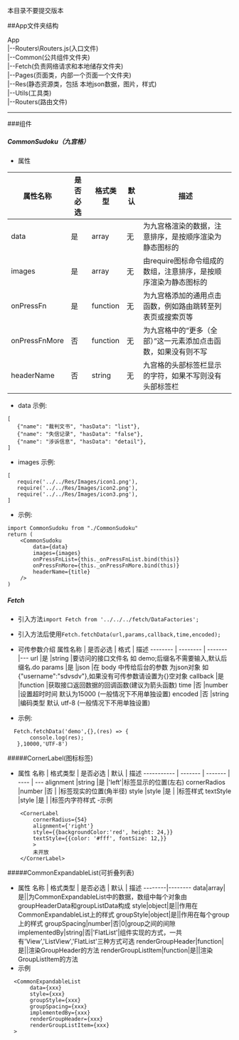 本目录不要提交版本


##App文件夹结构

App  
|--Routers\Routers.js(入口文件)  
|--Common(公共组件文件夹)  
|--Fetch(负责网络请求和本地储存文件夹)  
|--Pages(页面类，内部一个页面一个文件夹)  
|--Res(静态资源类，包括 本地json数据，图片，样式)  
|--Utils(工具类)  
|--Routers(路由文件)  



------------------

###组件

##### CommonSudoku（九宫格）
- 属性

属性名称      | 是否必选 | 格式类型 | 默认 | 描述
------------ | -------- | ------- | ---- | ----------- 
data         |是        |array    |无    |为九宫格渲染的数据，注意排序，是按顺序渲染为静态图标的
images       |是        |array    |无    |由require图标命令组成的数组，注意排序，是按顺序渲染为静态图标的
onPressFn    |是        |function |无    |为九宫格添加的通用点击函数，例如路由跳转至列表页或搜索页等
onPressFnMore|否        |function |无    |为九宫格中的“更多（全部）”这一元素添加点击函数，如果没有则不写
headerName   |否        |string   |无    |九宫格的头部标签栏显示的字符，如果不写则没有头部标签栏

- data
     示例:
 ```
[
    {"name": "裁判文书", "hasData": "list"},
    {"name": "失信记录", "hasData": "false"},
    {"name": "涉诉信息", "hasData": "detail"},
]
 ```
- images
     示例:
 ```
[
    require('../../Res/Images/icon1.png'),
    require('../../Res/Images/icon2.png'),
    require('../../Res/Images/icon3.png'),
]
 ```

- 示例:
````
import CommonSudoku from "./CommonSudoku"
return (
    <CommonSudoku
        data={data}
        images={images}
        onPressFnList={this._onPressFnList.bind(this)}
        onPressFnMore={this._onPressFnMore.bind(this)}
        headerName={title}
    />
)
````
##### Fetch
- 引入方法`import Fetch from '../../../fetch/DataFactories';`

- 引入方法后使用`Fetch.fetchData(url,params,callback,time,encoded);`


-  可传参数介绍
属性名称  | 是否必选 | 格式     | 描述 
-------- | -------- | ------- |---
url      |是        |string   |要访问的接口文件名 如 demo;后缀名不需要输入,默认后缀名.do
params   |是        |json     |在 body 中传给后台的参数 为json对象 如{"username":"sdvsdv"},如果没有可传参数请设置为{}空对象
callback |是        |function |获取接口返回数据的回调函数(建议为箭头函数)
time     |否        |number   |设置超时时间 默认为15000 (一般情况下不用单独设置)
encoded  |否        |string   |编码类型 默认 utf-8 (一般情况下不用单独设置)


- 示例:
 ```
   Fetch.fetchData('demo',{},(res) => {
        console.log(res);
    },10000,'UTF-8')
 ```

#####CornerLabel(图标标签)
- 属性
名称         | 格式类型 | 是否必选 | 默认 | 描述 
-----------  | ------- | ------- | ---- | --- 
alignment    |string   |是       |'left'|标签显示的位置(左右)
cornerRadios |number   |否       |      |标签现实的位置(角半径)
style        |style    |是       |      |标签样式
textStyle    |style    |是       |      |标签内字符样式
-示例
```
    <CornerLabel
        cornerRadius={54}
        alignment={'right'}
        style={{backgroundColor:'red', height: 24,}}
        textStyle={{color: '#fff', fontSize: 12,}}
        >
        未开放
    </CornerLabel>
```

#####CommonExpandableList(可折叠列表)
- 属性
名称 | 格式类型 | 是否必选 | 默认 | 描述 
--------|--------
data|array|是||为CommonExpandableList中的数据，数组中每个对象由groupHeaderData和groupListData构成
style|object|是||作用在CommonExpandableList上的样式
groupStyle|object|是||作用在每个group上的样式
groupSpacing|number|否|0|group之间的间隙
implementedBy|string|否|'FlatList'|组件实现的方式，一共有'View','ListView','FlatList'三种方式可选
renderGroupHeader|function|是||渲染GroupHeader的方法
renderGroupListItem|function|是||渲染GroupListItem的方法
- 示例
 ```
   <CommonExpandableList
		data={xxx}
        style={xxx}
        groupStyle={xxx}
        groupSpacing={xxx}
        implementedBy={xxx}
        renderGroupHeader={xxx}
        renderGroupListItem={xxx}
   >
 ```
